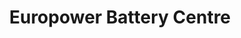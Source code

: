 ---
title: "Europower Battery Centre"
address: "Unit 31 Tolka Valley Business pk Glasnevin 11 Co. Dublin"
tel: "(01)8300884"
county: "Dublin"
category: "Driving Ranges"
type: "Content"
lat: "53.37486"
lng: "-6.304235"
---